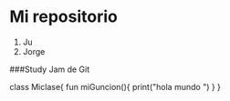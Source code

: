 # Mi repositorio

1. Ju
2. Jorge

###Study Jam de Git 

class Miclase{
	 fun miGuncion(){
	 print("hola mundo ")
	}
}